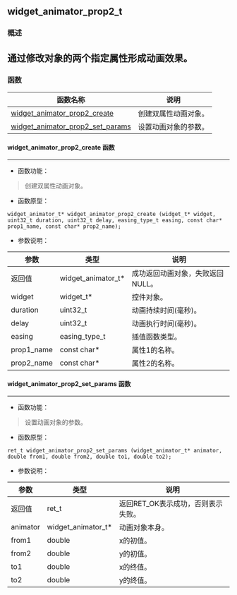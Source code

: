 ## widget\_animator\_prop2\_t
### 概述
通过修改对象的两个指定属性形成动画效果。
----------------------------------
### 函数
<p id="widget_animator_prop2_t_methods">

| 函数名称 | 说明 | 
| -------- | ------------ | 
| <a href="#widget_animator_prop2_t_widget_animator_prop2_create">widget\_animator\_prop2\_create</a> | 创建双属性动画对象。 |
| <a href="#widget_animator_prop2_t_widget_animator_prop2_set_params">widget\_animator\_prop2\_set\_params</a> | 设置动画对象的参数。 |
#### widget\_animator\_prop2\_create 函数
-----------------------

* 函数功能：

> <p id="widget_animator_prop2_t_widget_animator_prop2_create">创建双属性动画对象。

* 函数原型：

```
widget_animator_t* widget_animator_prop2_create (widget_t* widget, uint32_t duration, uint32_t delay, easing_type_t easing, const char* prop1_name, const char* prop2_name);
```

* 参数说明：

| 参数 | 类型 | 说明 |
| -------- | ----- | --------- |
| 返回值 | widget\_animator\_t* | 成功返回动画对象，失败返回NULL。 |
| widget | widget\_t* | 控件对象。 |
| duration | uint32\_t | 动画持续时间(毫秒)。 |
| delay | uint32\_t | 动画执行时间(毫秒)。 |
| easing | easing\_type\_t | 插值函数类型。 |
| prop1\_name | const char* | 属性1的名称。 |
| prop2\_name | const char* | 属性2的名称。 |
#### widget\_animator\_prop2\_set\_params 函数
-----------------------

* 函数功能：

> <p id="widget_animator_prop2_t_widget_animator_prop2_set_params">设置动画对象的参数。

* 函数原型：

```
ret_t widget_animator_prop2_set_params (widget_animator_t* animator, double from1, double from2, double to1, double to2);
```

* 参数说明：

| 参数 | 类型 | 说明 |
| -------- | ----- | --------- |
| 返回值 | ret\_t | 返回RET\_OK表示成功，否则表示失败。 |
| animator | widget\_animator\_t* | 动画对象本身。 |
| from1 | double | x的初值。 |
| from2 | double | y的初值。 |
| to1 | double | x的终值。 |
| to2 | double | y的终值。 |

